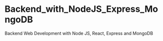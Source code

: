 # Backend_with_NodeJS_Express_MongoDB
Backend Web Development with Node JS, React, Express and MongoDB
